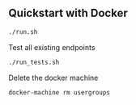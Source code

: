 ## Quickstart with Docker

```bash
./run.sh
```

Test all existing endpoints

```bash
./run_tests.sh
```

Delete the docker machine
```bash
docker-machine rm usergroups
```
